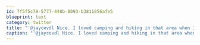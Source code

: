 ```yaml
---
id: 7f5f5c79-5777-448b-8093-b3811856afe5
blueprint: text
category: twitter
title: "'@jaycevdl Nice. I loved camping and hiking in that area when I was younger."
caption: "'@jaycevdl Nice. I loved camping and hiking in that area when I was younger."
---
```

